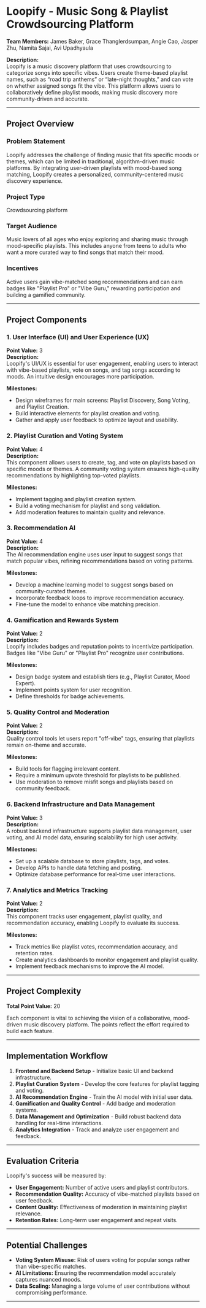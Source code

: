 # Loopify - Music Song & Playlist Crowdsourcing Platform

**Team Members:** James Baker, Grace Thanglerdsumpan, Angie Cao, Jasper Zhu, Namita Sajai, Avi Upadhyaula

**Description:**  
Loopify is a music discovery platform that uses crowdsourcing to categorize songs into specific vibes. Users create theme-based playlist names, such as “road trip anthems” or “late-night thoughts,” and can vote on whether assigned songs fit the vibe. This platform allows users to collaboratively define playlist moods, making music discovery more community-driven and accurate.

---

## Project Overview

### Problem Statement

Loopify addresses the challenge of finding music that fits specific moods or themes, which can be limited in traditional, algorithm-driven music platforms. By integrating user-driven playlists with mood-based song matching, Loopify creates a personalized, community-centered music discovery experience.

### Project Type

Crowdsourcing platform

### Target Audience

Music lovers of all ages who enjoy exploring and sharing music through mood-specific playlists. This includes anyone from teens to adults who want a more curated way to find songs that match their mood.

### Incentives

Active users gain vibe-matched song recommendations and can earn badges like "Playlist Pro" or "Vibe Guru," rewarding participation and building a gamified community.

---

## Project Components

### 1. **User Interface (UI) and User Experience (UX)**

**Point Value:** 3  
**Description:**  
Loopify's UI/UX is essential for user engagement, enabling users to interact with vibe-based playlists, vote on songs, and tag songs according to moods. An intuitive design encourages more participation.

**Milestones:**

- Design wireframes for main screens: Playlist Discovery, Song Voting, and Playlist Creation.
- Build interactive elements for playlist creation and voting.
- Gather and apply user feedback to optimize layout and usability.

### 2. **Playlist Curation and Voting System**

**Point Value:** 4  
**Description:**  
This component allows users to create, tag, and vote on playlists based on specific moods or themes. A community voting system ensures high-quality recommendations by highlighting top-voted playlists.

**Milestones:**

- Implement tagging and playlist creation system.
- Build a voting mechanism for playlist and song validation.
- Add moderation features to maintain quality and relevance.

### 3. **Recommendation AI**

**Point Value:** 4  
**Description:**  
The AI recommendation engine uses user input to suggest songs that match popular vibes, refining recommendations based on voting patterns.

**Milestones:**

- Develop a machine learning model to suggest songs based on community-curated themes.
- Incorporate feedback loops to improve recommendation accuracy.
- Fine-tune the model to enhance vibe matching precision.

### 4. **Gamification and Rewards System**

**Point Value:** 2  
**Description:**  
Loopify includes badges and reputation points to incentivize participation. Badges like "Vibe Guru" or "Playlist Pro" recognize user contributions.

**Milestones:**

- Design badge system and establish tiers (e.g., Playlist Curator, Mood Expert).
- Implement points system for user recognition.
- Define thresholds for badge achievements.

### 5. **Quality Control and Moderation**

**Point Value:** 2  
**Description:**  
Quality control tools let users report "off-vibe" tags, ensuring that playlists remain on-theme and accurate.

**Milestones:**

- Build tools for flagging irrelevant content.
- Require a minimum upvote threshold for playlists to be published.
- Use moderation to remove misfit songs and playlists based on community feedback.

### 6. **Backend Infrastructure and Data Management**

**Point Value:** 3  
**Description:**  
A robust backend infrastructure supports playlist data management, user voting, and AI model data, ensuring scalability for high user activity.

**Milestones:**

- Set up a scalable database to store playlists, tags, and votes.
- Develop APIs to handle data fetching and posting.
- Optimize database performance for real-time user interactions.

### 7. **Analytics and Metrics Tracking**

**Point Value:** 2  
**Description:**  
This component tracks user engagement, playlist quality, and recommendation accuracy, enabling Loopify to evaluate its success.

**Milestones:**

- Track metrics like playlist votes, recommendation accuracy, and retention rates.
- Create analytics dashboards to monitor engagement and playlist quality.
- Implement feedback mechanisms to improve the AI model.

---

## Project Complexity

**Total Point Value:** 20

Each component is vital to achieving the vision of a collaborative, mood-driven music discovery platform. The points reflect the effort required to build each feature.

---

## Implementation Workflow

1. **Frontend and Backend Setup** - Initialize basic UI and backend infrastructure.
2. **Playlist Curation System** - Develop the core features for playlist tagging and voting.
3. **AI Recommendation Engine** - Train the AI model with initial user data.
4. **Gamification and Quality Control** - Add badge and moderation systems.
5. **Data Management and Optimization** - Build robust backend data handling for real-time interactions.
6. **Analytics Integration** - Track and analyze user engagement and feedback.

---

## Evaluation Criteria

Loopify's success will be measured by:

- **User Engagement:** Number of active users and playlist contributors.
- **Recommendation Quality:** Accuracy of vibe-matched playlists based on user feedback.
- **Content Quality:** Effectiveness of moderation in maintaining playlist relevance.
- **Retention Rates:** Long-term user engagement and repeat visits.

---

## Potential Challenges

- **Voting System Misuse:** Risk of users voting for popular songs rather than vibe-specific matches.
- **AI Limitations:** Ensuring the recommendation model accurately captures nuanced moods.
- **Data Scaling:** Managing a large volume of user contributions without compromising performance.

---
